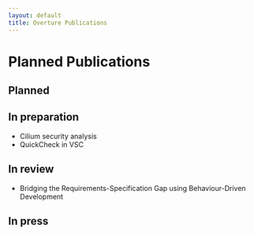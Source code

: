 ```yaml
---
layout: default
title: Overture Publications
---
```


# Planned Publications

## Planned

## In preparation

* Cilium security analysis
* QuickCheck in VSC

## In review

* Bridging the Requirements-Specification Gap using Behaviour-Driven Development

## In press


